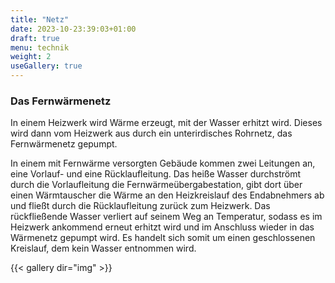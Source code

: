 ```yaml
---
title: "Netz"
date: 2023-10-23:39:03+01:00
draft: true
menu: technik
weight: 2
useGallery: true
---
```


### Das Fernwärmenetz

In einem Heizwerk wird Wärme erzeugt, mit der Wasser erhitzt wird. Dieses wird dann vom Heizwerk aus durch ein unterirdisches Rohrnetz, das Fernwärmenetz gepumpt.

In einem mit Fernwärme versorgten Gebäude kommen zwei Leitungen an, eine Vorlauf- und eine Rücklaufleitung. Das heiße Wasser durchströmt durch die Vorlaufleitung die Fernwärmeübergabestation, gibt dort über einen Wärmtauscher die Wärme an den Heizkreislauf des Endabnehmers ab und fließt durch die Rücklaufleitung zurück zum Heizwerk. Das rückfließende Wasser verliert auf seinem Weg an Temperatur, sodass es im Heizwerk ankommend erneut erhitzt wird und im Anschluss wieder in das Wärmenetz gepumpt wird. Es handelt sich somit um einen geschlossenen Kreislauf, dem kein Wasser entnommen wird.

{{< gallery dir="img" >}}


